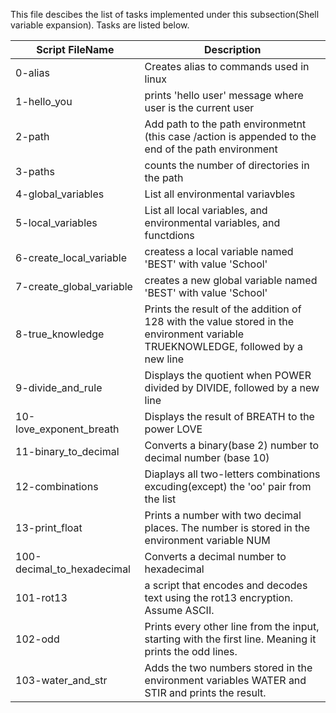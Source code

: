 This file descibes the list of tasks implemented under this subsection(Shell variable expansion). Tasks are listed below.


|     Script FileName                    |        Description                  |
|----------------------------------------|-------------------------------------|
|0-alias          | Creates alias to commands used in linux   |
|1-hello_you      | prints 'hello user' message where user is the current user|
|2-path           | Add path  to the path  environmetnt (this case /action is appended to the end of the path environment|
|3-paths | counts the number of directories in the path|
|4-global_variables  | List all environmental variavbles|
|5-local_variables   | List all local variables, and environmental variables,  and functdions |
|6-create_local_variable | createss a local variable named 'BEST' with value 'School'    |
|7-create_global_variable | creates a new global variable named 'BEST' with value 'School'|
|8-true_knowledge | Prints the result of the addition of 128 with the value stored in the environment variable TRUEKNOWLEDGE, followed by a new line|
|9-divide_and_rule | Displays the quotient when POWER divided by DIVIDE, followed by a new line  |
|10-love_exponent_breath | 	Displays the result of BREATH to the power LOVE|
|11-binary_to_decimal |  Converts a binary(base 2) number to decimal number (base 10)|
|12-combinations | Diaplays all two-letters combinations excuding(except) the 'oo' pair from the list|
|13-print_float |Prints a number with two decimal places. The number is stored in the environment variable NUM|
|100-decimal_to_hexadecimal  |Converts a decimal number to hexadecimal |
|101-rot13 | a script that encodes and decodes text using the rot13 encryption. Assume ASCII.|
|102-odd | Prints every other line from the input, starting with the first line. Meaning it prints the odd lines.   |
|103-water_and_str  |Adds the two numbers stored in the environment variables WATER and STIR and prints the result. |
